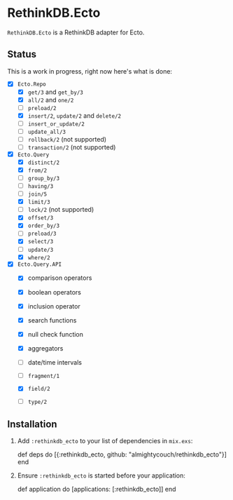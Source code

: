 # RethinkDB.Ecto

`RethinkDB.Ecto` is a RethinkDB adapter for Ecto.

## Status

This is a work in progress, right now here's what is done:

- [x] `Ecto.Repo`
  - [x] `get/3` and `get_by/3`
  - [x] `all/2` and `one/2`
  - [ ] `preload/2`
  - [x] `insert/2`, `update/2` and `delete/2`
  - [ ] `insert_or_update/2`
  - [ ] `update_all/3`
  - [ ] `rollback/2` (not supported)
  - [ ] `transaction/2` (not supported)
- [x] `Ecto.Query`
  - [x] `distinct/2`
  - [x] `from/2`
  - [ ] `group_by/3`
  - [ ] `having/3`
  - [ ] `join/5`
  - [x] `limit/3`
  - [ ] `lock/2` (not supported)
  - [x] `offset/3`
  - [x] `order_by/3`
  - [ ] `preload/3`
  - [x] `select/3`
  - [ ] `update/3`
  - [x] `where/2`
- [x] `Ecto.Query.API`
  - [x] comparison operators
  - [x] boolean operators
  - [x] inclusion operator
  - [x] search functions
  - [x] null check function
  - [x] aggregators
  - [ ] date/time intervals
  - [ ] `fragment/1`
  - [x] `field/2`
  - [ ] `type/2`


## Installation

  1. Add `:rethinkdb_ecto` to your list of dependencies in `mix.exs`:

        def deps do
          [{:rethinkdb_ecto, github: "almightycouch/rethinkdb_ecto"}]
        end

  2. Ensure `:rethinkdb_ecto` is started before your application:

        def application do
          [applications: [:rethinkdb_ecto]]
        end

